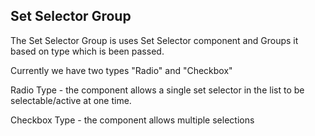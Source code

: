 ## Set Selector Group

The Set Selector Group is uses Set Selector component and Groups it based on type which is been passed.

Currently we have two types "Radio" and "Checkbox"

Radio Type - the component allows a single set selector in the list to be selectable/active at one time.

Checkbox Type - the component allows multiple selections
